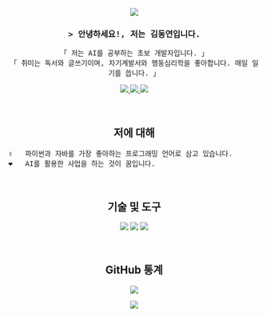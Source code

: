 <!-- 방문자 카운터 -->
<p align="center">
  <img src="https://hits.seeyoufarm.com/api/count/incr/badge.svg?url=https%3A%2F%2Fgithub.com%2FKdyeon00&count_bg=%23FF6E96&title_bg=%23555555&icon=&icon_color=%23E7E7E7&title=Visitors&edge_flat=false"/>
</p>

<!-- 소개 섹션 -->
<h3 align="center">
  <samp>&gt; 안녕하세요!, 저는 <b>김동연</b>입니다.</samp>
</h3>

<p align="center"> 
  <samp>
    「 저는 AI를 공부하는 초보 개발자입니다. 」
    <br>
    「 취미는 독서와 글쓰기이며, 자기계발서와 행동심리학을 좋아합니다. 매일 일기를 씁니다. 」
  </samp>
</p>

<!-- 소셜 미디어 및 웹사이트 링크 -->
<p align="center">
 <a href="https://blog.naver.com/kdyeon_00" target="_blank">
  <img src="https://img.shields.io/badge/Naver_Blog-03C75A?style=for-the-badge&logo=naver&logoColor=white"/>
 </a>
 <a href="https://parancoding00.tistory.com/" target="_blank">
  <img src="https://img.shields.io/badge/Tistory-000000?style=for-the-badge&logo=tistory&logoColor=white"/>
 </a>
 <a href="https://www.instagram.com/ddong_yeon2/" target="_blank">
  <img src="https://img.shields.io/badge/Instagram-E4405F?style=for-the-badge&logo=instagram&logoColor=white"/>
 </a>
</p>
<br/>

<!-- 나에 대해 섹션 -->
<h2 align="center">저에 대해</h2>
<p>
  <samp>
    ✌️ &emsp; 파이썬과 자바를 가장 좋아하는 프로그래밍 언어로 삼고 있습니다.<br/>
    ❤️ &emsp; AI를 활용한 사업을 하는 것이 꿈입니다.
  </samp>
</p>

<br/>

<!-- 기술 및 도구 -->
<h2 align="center">기술 및 도구</h2>
<p align="center">
  <img src="https://img.shields.io/badge/Python-3776AB?style=for-the-badge&logo=python&logoColor=white"/>
  <img src="https://img.shields.io/badge/Java-007396?style=for-the-badge&logo=java&logoColor=white"/>
  <img src="https://img.shields.io/badge/Mojo-000000?style=for-the-badge"/>
</p>

<br/>

<!-- GitHub 통계 -->
<h2 align="center">GitHub 통계</h2>
<p align="center">
  <a href="https://github.com/Kdyeon00">
    <img src="https://github-readme-stats.vercel.app/api?username=Kdyeon00&show_icons=true&theme=radical"/>
  </a>
</p>

<p align="center">
  <a href="https://github.com/Kdyeon00">
    <img src="https://github-readme-stats.vercel.app/api/top-langs/?username=Kdyeon00&layout=compact&theme=radical"/>
  </a>
</p>
